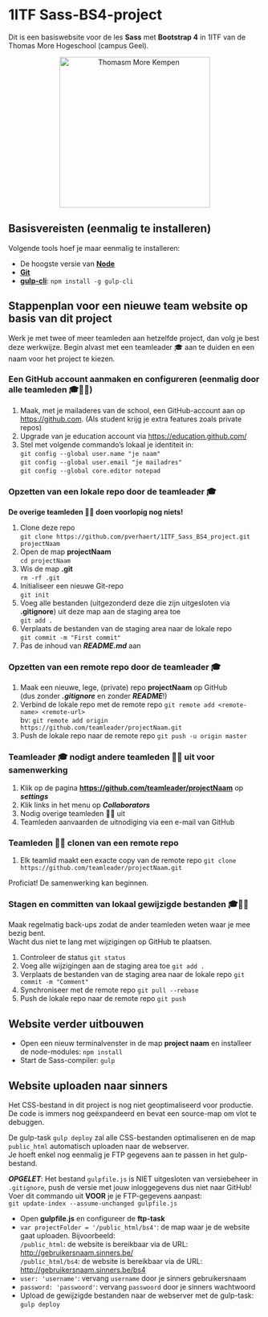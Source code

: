 # 1ITF Sass-BS4-project
Dit is een basiswebsite voor de les **Sass** met **Bootstrap 4** in 1ITF van de Thomas More Hogeschool (campus Geel).

<p align="center">
    <img src="https://www.thomasmore.be/themes/wundertheme/logo.svg" alt="Thomasm More Kempen" width="300" />
</p>

## Basisvereisten (eenmalig te installeren)

Volgende tools hoef je maar eenmalig te installeren:

- De hoogste versie van [**Node**](https://nodejs.org/en/)
- [**Git**](https://git-scm.com/)
- [**gulp-cli**](https://gulpjs.com/): `npm install -g gulp-cli`

## Stappenplan voor een nieuwe team website op basis van dit project

Werk je met twee of meer teamleden aan hetzelfde project, dan volg je best deze werkwijze. Begin alvast met een teamleader 🎓 aan te duiden en een naam voor het project te kiezen.

### Een GitHub account aanmaken en configureren (eenmalig door alle teamleden 🎓👤👤)

1. Maak, met je mailaderes van de school, een GitHub-account aan op https://github.com. (Als student krijg je extra features zoals private repos)
2. Upgrade van je education account via https://education.github.com/
3. Stel met volgende commando’s lokaal je identiteit in:   
`git config ‐‐global user.name "je naam"`   
`git config ‐‐global user.email "je mailadres"`   
`git config ‐‐global core.editor notepad`


### Opzetten van een lokale repo door de teamleader 🎓

**De overige teamleden 👤👤 doen voorlopig nog niets!**

1. Clone deze repo  
`git clone https://github.com/pverhaert/1ITF_Sass_BS4_project.git projectNaam`  
2. Open de map **projectNaam**  
`cd projectNaam`  
3. Wis de map **.git**  
`rm -rf .git`  
4. Initialiseer een nieuwe Git-repo   
`git init`  
5. Voeg alle bestanden (uitgezonderd deze die zijn uitgesloten via **.gitignore**) uit deze map aan de staging area toe     
`git add .`  
6. Verplaats de bestanden van de staging area naar de lokale repo  
`git commit -m "First commit"`  
7. Pas de inhoud van ***README.md*** aan

### Opzetten van een remote repo door de teamleader 🎓

1. Maak een nieuwe, lege, (private) repo **projectNaam** op GitHub   
(dus zonder ***.gitignore*** en zonder ***README***!)
2. Verbind de lokale repo met de remote repo `git remote add <remote‐name> <remote‐url>`   
bv: `git remote add origin https://github.com/teamleader/projectNaam.git`
3. Push de lokale repo naar de remote repo `git push ‐u origin master`

### Teamleader 🎓 nodigt andere teamleden 👤👤 uit voor samenwerking

1. Klik op de pagina **https://github.com/teamleader/projectNaam** op ***settings***
2. Klik links in het menu op ***Collaborators***
3. Nodig overige teamleden 👤👤 uit
4. Teamleden aanvaarden de uitnodiging via een e-mail van GitHub

### Teamleden 👤👤 clonen van een remote repo

1. Elk teamlid maakt een exacte copy van de remote repo `git clone https://github.com/teamleader/projectNaam.git`

Proficiat! De samenwerking kan beginnen.

### Stagen en committen van lokaal gewijzigde bestanden 🎓👤👤

Maak regelmatig back-ups zodat de ander teamleden weten waar je mee bezig bent.   
Wacht dus niet te lang met wijzigingen op GitHub te plaatsen. 

1. Controleer de status `git status`
2. Voeg alle wijzigingen aan de staging area toe `git add .`
3. Verplaats de bestanden van de staging area naar de lokale repo `git commit -m "Comment"`
4. Synchroniseer met de remote repo `git pull --rebase`
5. Push de lokale repo naar de remote repo `git push`

## Website verder uitbouwen

- Open een nieuw terminalvenster in de map **project naam** en installeer de node-modules: `npm install`
- Start de Sass-compiler: `gulp`

## Website uploaden naar sinners

 Het CSS-bestand in dit project is nog niet geoptimaliseerd voor productie. 
 De code is immers nog geëxpandeerd en bevat een source-map om vlot te debuggen.
 
De gulp-task `gulp deploy` zal alle CSS-bestanden optimaliseren en de map `public_html` automatisch uploaden naar de webserver.   
Je hoeft enkel nog eenmalig je FTP gegevens aan te passen in het gulp-bestand.

***OPGELET***: Het bestand `gulpfile.js` is NIET uitgesloten van versiebeheer in `.gitignore`, push de versie met jouw inloggegevens dus niet naar GitHub!  
Voer dit commando uit **VOOR** je je FTP-gegevens aanpast:  
`git update-index --assume-unchanged gulpfile.js`

- Open **gulpfile.js** en configureer de **ftp-task**
- `var projectFolder = '/public_html/bs4'`: de map waar je de website gaat uploaden. Bijvoorbeeld:   
`/public_html`: de website is bereikbaar via de URL: http://gebruikersnaam.sinners.be/   
`/public_html/bs4`: de website is bereikbaar via de URL: http://gebruikersnaam.sinners.be/bs4
- `user: 'username'`: vervang `username` door je sinners gebruikersnaam
- `password: 'passwoord'`: vervang `passwoord` door je sinners wachtwoord
- Upload de gewijzigde bestanden naar de webserver met de gulp-task: `gulp deploy`







